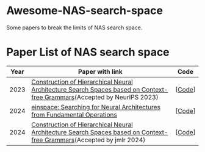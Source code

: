 # Awesome-NAS-search-space
Some papers to break the limits of NAS search space.
# Paper List of NAS search space



| Year | Paper with link                                              | Code                                                         |
| :--: | ------------------------------------------------------------ | ------------------------------------------------------------ |
| 2023 | [Construction of Hierarchical Neural Architecture Search Spaces based on Context-free Grammars](https://arxiv.org/abs/2211.01842)(Accepted by NeurIPS 2023) | [[Code](https://github.com/automl/hierarchical_nas_construction)]            |
| 2024 | [einspace: Searching for Neural Architectures from Fundamental Operations](https://arxiv.org/abs/2405.20838) |        [[Code](https://github.com/linusericsson/einspace)]                                                      |
| 2024 | [Construction of Hierarchical Neural Architecture Search Spaces based on Context-free Grammars](https://arxiv.org/abs/2211.01842)(Accepted by jmlr 2024)  |   [[Code](https://dragon-tutorial.readthedocs.io/en/latest/index.html)]                                                           |
